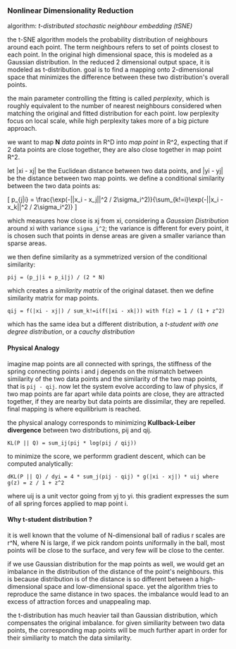 ### Nonlinear Dimensionality Reduction
algorithm: *t-distributed stochastic neighbour embedding (tSNE)*

the t-SNE algorithm models the probability distribution of neighbours around each point. The term neighbours refers to set of points closest to each point. In the original high dimensional space, this is modeled as a Gaussian distribution. In the reduced 2 dimensional output space, it is modeled as t-distribution. goal is to find a mapping onto 2-dimensional space that minimizes the difference between these two distribution's overall points.

the main parameter controlling the fitting is called *perplexity*, which is roughly equivalent to the number of nearest neighbours considered when matching the original and fitted distribution for each point. low perplexity focus on local scale, while high perplexity takes more of a big picture approach.

we want to map **N** *data points* in R^D into *map point* in R^2, expecting that if 2 data points are close together, they are also close together in map point R^2.

let |xi - xj| be the Euclidean distance between two data points, and |yi - yj| be the distance between two map points. we define a conditional similarity between the two data points as:

\[
p_{j|i} = \frac{\exp(-||x_i - x_j||^2 / 2\sigma_i^2)}{\sum_{k!=i}\exp(-||x_i - x_k||^2 / 2\sigma_i^2)}
\]

which measures how close is xj from xi, considering a *Gaussian Distribution* around xi with variance `sigma_i^2`; the variance is different for every point, it is chosen such that points in dense areas are given a smaller variance than sparse areas.

we then define similarity as a symmetrized version of the conditional similarity:

```
pij = (p_j|i + p_i|j) / (2 * N)
```

which creates a *similarity matrix* of the original dataset. then we define similarity matrix for map points.

```
qij = f(|xi - xj|) / sum_k!=i(f(|xi - xk|)) with f(z) = 1 / (1 + z^2)
```

which has the same idea but a different distribution, a *t-student with one degree distribution*, or a *cauchy distribution*

#### Physical Analogy
imagine map points are all connected with springs, the stiffness of the spring connecting points i and j depends on the mismatch between similarity of the two data points and the similarity of the two map points, that is `pij - qij`. now let the system evolve according to law of physics, if two map points are far apart while data points are close, they are attracted together, if they are nearby but data points are dissimilar, they are repelled. final mapping is where equilibrium is reached.

the physical analogy corresponds to minimizing **Kullback-Leiber divergence** between two distributions, pij and qij.

```
KL(P || Q) = sum_ij(pij * log(pij / qij))
```

to minimize the score, we performm gradient descent, which can be computed analytically:

```
dKL(P || Q) / dyi = 4 * sum_j(pij - qij) * g(|xi - xj|) * uij where g(z) = z / 1 + z^2
```

where uij is a unit vector going from yj to yi. this gradient expresses the sum of all spring forces applied to map point i.

#### Why t-student distribution ?
it is well known that the volume of N-dimensional ball of radius r scales are r^N, where N is large, if we pick random points uniformally in the ball, most points will be close to the surface, and very few will be close to the center.

if we use Gaussian distribution for the map points as well, we would get an imbalance in the distribution of the distance of the point's neighbours. this is because distribution is of the distance is so different between a high-dimensional space and low-dimensional space. yet the algorithm tries to reproduce the same distance in two spaces. the imbalance would lead to an excess of attraction forces and unappealing map.

the t-distribution has much heavier tail than Gaussian distribution, which compensates the original imbalance. for given similiarity between two data points, the corresponding map points will be much further apart in order for their similiarity to match the data similarity.
